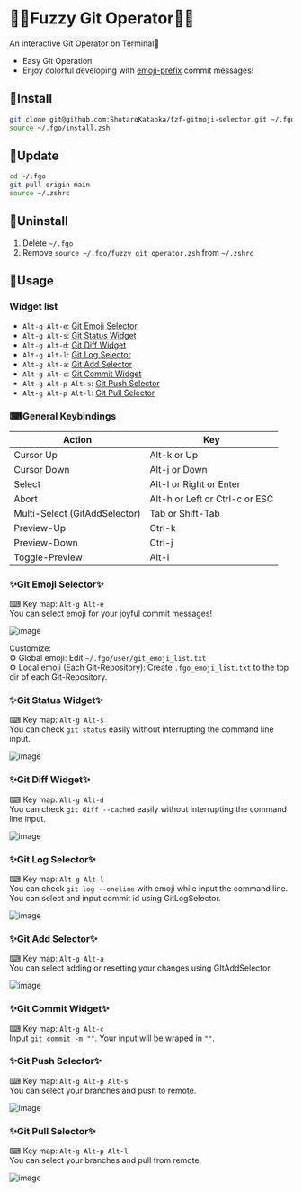 # 🎉🎉Fuzzy Git Operator🎉🎉
An interactive Git Operator on Terminal🚀
- Easy Git Operation
- Enjoy colorful developing with [emoji-prefix](https://goodpatch.com/blog/beautiful-commits-with-emojis/) commit messages!

## 🥰Install
```bash
git clone git@github.com:ShotaroKataoka/fzf-gitmoji-selector.git ~/.fgo
source ~/.fgo/install.zsh
```

## 🚀Update
```bash
cd ~/.fgo
git pull origin main
source ~/.zshrc
```

## 🚮Uninstall
1. Delete `~/.fgo`
1. Remove `source ~/.fgo/fuzzy_git_operator.zsh` from `~/.zshrc`

## 🔰Usage
### Widget list
- `Alt-g Alt-e`: [Git Emoji Selector](#git-emoji-selector)
- `Alt-g Alt-s`: [Git Status Widget](#git-status-widget)
- `Alt-g Alt-d`: [Git Diff Widget](#git-diff-widget)
- `Alt-g Alt-l`: [Git Log Selector](#git-log-selector)
- `Alt-g Alt-a`: [Git Add Selector](#git-add-selector)
- `Alt-g Alt-c`: [Git Commit Widget](#git-commit-widget)
- `Alt-g Alt-p Alt-s`: [Git Push Selector](#git-push-selector)
- `Alt-g Alt-p Alt-l`: [Git Pull Selector](#git-pull-selector)

### ⌨General Keybindings
| Action                        | Key                            |
| ----------------------------- | ------------------------------ |
| Cursor Up                     | Alt-k or Up                    |
| Cursor Down                   | Alt-j or Down                  |
| Select                        | Alt-l or Right or Enter        |
| Abort                         | Alt-h or Left or Ctrl-c or ESC |
| Multi-Select (GitAddSelector) | Tab or Shift-Tab               |
| Preview-Up                    | Ctrl-k                         |
| Preview-Down                  | Ctrl-j                         |
| Toggle-Preview                | Alt-i                          |

### ✨Git Emoji Selector✨
⌨ Key map: `Alt-g Alt-e`  
You can select emoji for your joyful commit messages!  

![image](https://user-images.githubusercontent.com/42331656/101112422-96b17e00-3620-11eb-9ceb-1168356f63b2.png)

Customize:  
⚙️ Global emoji: Edit `~/.fgo/user/git_emoji_list.txt`  
⚙️ Local emoji (Each Git-Repository): Create `.fgo_emoji_list.txt` to the top dir of each Git-Repository.  

### ✨Git Status Widget✨
⌨ Key map: `Alt-g Alt-s`  
You can check `git status` easily without interrupting the command line input.  

![image](https://user-images.githubusercontent.com/42331656/101116505-9a490300-3628-11eb-97cb-cc57a3af9aa0.png)

### ✨Git Diff Widget✨
⌨ Key map: `Alt-g Alt-d`  
You can check `git diff --cached` easily without interrupting the command line input.  

![image](https://user-images.githubusercontent.com/42331656/101116629-db411780-3628-11eb-9d3b-9cc4b02e1a45.png)

### ✨Git Log Selector✨
⌨ Key map: `Alt-g Alt-l`  
You can check `git log --oneline` with emoji while input the command line.  
You can select and input commit id using GitLogSelector.

![image](https://user-images.githubusercontent.com/42331656/101116807-2824ee00-3629-11eb-9276-b1ffd695a268.png)

### ✨Git Add Selector✨
⌨ Key map: `Alt-g Alt-a`  
You can select adding or resetting your changes using GItAddSelector.  

![image](https://user-images.githubusercontent.com/42331656/101117127-b4371580-3629-11eb-96fe-cff6ef57c2af.png)

### ✨Git Commit Widget✨
⌨ Key map: `Alt-g Alt-c`  
Input `git commit -m ""`. Your input will be wraped in `""`.

### ✨Git Push Selector✨
⌨ Key map: `Alt-g Alt-p Alt-s`  
You can select your branches and push to remote.  

![image](https://user-images.githubusercontent.com/42331656/101117469-5ce57500-362a-11eb-8a36-cbd53ea1ce40.png)

### ✨Git Pull Selector✨
⌨ Key map: `Alt-g Alt-p Alt-l`  
You can select your branches and pull from remote.  

![image](https://user-images.githubusercontent.com/42331656/101117533-82727e80-362a-11eb-9ce1-dd2c8ea2c1f0.png)
